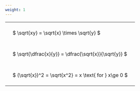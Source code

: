 ```yaml
---
weight: 1
---
```


<style type="text/css">
#T_4aea0 th.col_heading {
  text-align: left;
  font-size: 1em;
}
#T_4aea0 td {
  text-align: left;
  font-size: 1em;
  padding: 1.5em;
}
</style>
<table id="T_4aea0">
  <thead>
  </thead>
  <tbody>
    <tr>
      <td id="T_4aea0_row0_col0" class="data row0 col0" >$ \sqrt{xy} = \sqrt{x} \times \sqrt{y} $</td>
    </tr>
    <tr>
      <td id="T_4aea0_row1_col0" class="data row1 col0" >$ \sqrt{\dfrac{x}{y}} = \dfrac{\sqrt{x}}{\sqrt{y}} $</td>
    </tr>
    <tr>
      <td id="T_4aea0_row2_col0" class="data row2 col0" >$ (\sqrt{x})^2 = \sqrt{x^2} = x \text{ for } x\ge 0 $</td>
    </tr>
  </tbody>
</table>
